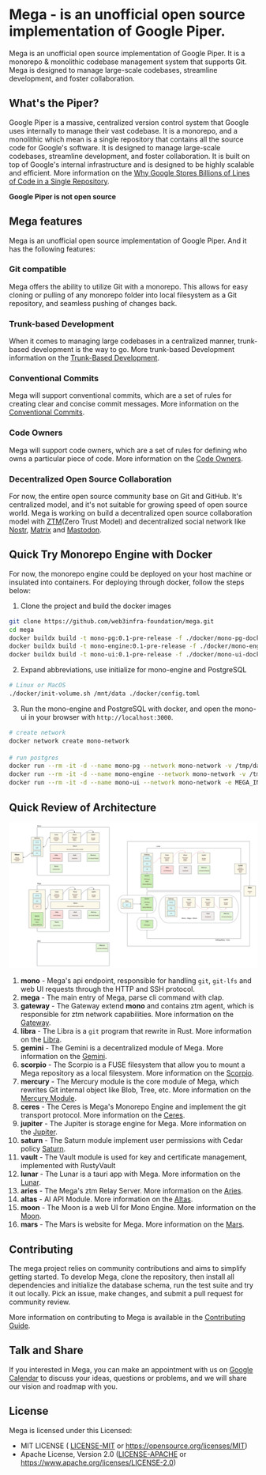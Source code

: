 # Mega - is an unofficial open source implementation of Google Piper.

Mega is an unofficial open source implementation of Google Piper. It is a monorepo & monolithic codebase management system that supports Git. Mega is designed to manage large-scale codebases, streamline development, and foster collaboration.

## What's the Piper?

Google Piper is a massive, centralized version control system that Google uses internally to manage their vast codebase. It is a monorepo, and a monolithic which mean is a single repository that contains all the source code for Google's software. It is designed to manage large-scale codebases, streamline development, and foster collaboration. It is built on top of Google's internal infrastructure and is designed to be highly scalable and efficient. More information on the [Why Google Stores Billions of Lines of Code in a Single Repository](https://cacm.acm.org/magazines/2016/7/204032-why-google-stores-billions-of-lines-of-code-in-a-single-repository/fulltext).

**Google Piper is not open source**

## Mega features

Mega is an unofficial open source implementation of Google Piper. And it has the following features:

### Git compatible

Mega offers the ability to utilize Git with a monorepo. This allows for easy cloning or pulling of any monorepo folder into local filesystem as a Git repository, and seamless pushing of changes back.

### Trunk-based Development

When it comes to managing large codebases in a centralized manner, trunk-based development is the way to go. More trunk-based Development information on the [Trunk-Based Development](https://trunkbaseddevelopment.com/).

### Conventional Commits

Mega will support conventional commits, which are a set of rules for creating clear and concise commit messages.  More information on the [Conventional Commits](https://www.conventionalcommits.org/).

### Code Owners

Mega will support code owners, which are a set of rules for defining who owns a particular piece of code. More information on the [Code Owners](https://help.github.com/en/github/creating-cloning-and-archiving-repositories/about-code-owners).

### Decentralized Open Source Collaboration

For now, the entire open source community base on Git and GitHub. It's centralized model, and it's not suitable for growing speed of open source world. Mega is working on build a decentralized open source collaboration model with [ZTM](https://github.com/flomesh-io/ztm)(Zero Trust Model) and decentralized social network like [Nostr](https://nostr.com), [Matrix](https://matrix.org) and [Mastodon](https://joinmastodon.org).

## Quick Try Monorepo Engine with Docker

For now, the monorepo engine could be deployed on your host machine or insulated into containers. For deploying through docker, follow the steps below:

1. Clone the project and build the docker images
```bash
git clone https://github.com/web3infra-foundation/mega.git
cd mega
docker buildx build -t mono-pg:0.1-pre-release -f ./docker/mono-pg-dockerfile .
docker buildx build -t mono-engine:0.1-pre-release -f ./docker/mono-engine-dockerfile .
docker buildx build -t mono-ui:0.1-pre-release -f ./docker/mono-ui-dockerfile .
```

2. Expand abbreviations, use initialize for mono-engine and PostgreSQL
```bash
# Linux or MacOS
./docker/init-volume.sh /mnt/data ./docker/config.toml
```

3. Run the mono-engine and PostgreSQL with docker, and open the mono-ui in your browser with `http://localhost:3000`.
```bash
# create network
docker network create mono-network

# run postgres
docker run --rm -it -d --name mono-pg --network mono-network -v /tmp/data/mono/pg-data:/var/lib/postgresql/data -p 5432:5432 mono-pg:0.1-pre-release
docker run --rm -it -d --name mono-engine --network mono-network -v /tmp/data/mono/mono-data:/opt/mega -p 8000:8000 mono-engine:0.1-pre-release
docker run --rm -it -d --name mono-ui --network mono-network -e MEGA_INTERNAL_HOST=http://mono-engine:8000 -e MEGA_HOST=http://localhost:8000 -e MOON_HOST=http://localhost:3000 -p 3000:3000 mono-ui:0.1-pre-release
```

## Quick Review of Architecture

![Mega Architect](docs/images/Mega_Bin_and_Modules.png)

1. **mono** - Mega's api endpoint, responsible for handling `git`, `git-lfs` and web UI requests through the HTTP and SSH protocol.
2. **mega** - The main entry of Mega, parse cli command with clap.
3. **gateway** - The Gateway extend **mono** and contains ztm agent, which is responsible for ztm network capabilities. More information on the [Gateway](gateway/README.md).
4. **libra** - The Libra is a `git` program that rewrite in Rust. More information on the [Libra](libra/README.md).
5. **gemini** - The Gemini is a decentralized module of Mega. More information on the [Gemini](gemini/README.md).
6. **scorpio** - The Scorpio is a FUSE filesystem that allow you to mount a Mega repository as a local filesystem. More information on the [Scorpio](scorpio/README.md).
7. **mercury** - The Mercury module is the core module of Mega, which rewrites Git internal object like Blob, Tree, etc. More information on the [Mercury Module](mercury/README.md).
8.  **ceres** - The Ceres is Mega's Monorepo Engine and implement the git transport protocol. More information on the [Ceres](ceres/README.md).
9. **jupiter** - The Jupiter is storage engine for Mega. More information on the [Jupiter](jupiter/README.md).
10. **saturn** - The Saturn module implement user permissions with Cedar policy [Saturn](saturn/README.md).
11. **vault** -  The Vault module is used for key and certificate management, implemented with RustyVault
12. **lunar** - The Lunar is a tauri app with Mega. More information on the [Lunar](lunar/README.md).
13. **aries** - The Mega's ztm Relay Server. More information on the [Aries](aries/README.md).
14. **altas** - AI API Module. More information on the [Altas](altas/README.md).
15. **moon** - The Moon is a web UI for Mono Engine. More information on the [Moon](moon/README.md).
16. **mars** - The Mars is website for Mega. More information on the [Mars](mars/README.md).



## Contributing

The mega project relies on community contributions and aims to simplify getting started. To develop Mega, clone the repository, then install all dependencies and initialize the database schema, run the test suite and try it out locally. Pick an issue, make changes, and submit a pull request for community review.

More information on contributing to Mega is available in the [Contributing Guide](docs/contributing.md).

## Talk and Share

If you interested in Mega, you can make an appointment with us on [Google Calendar](https://calendar.app.google/QuBf2sdmf68wVYWL7) to discuss your ideas, questions or problems, and we will share our vision and roadmap with you.

## License

Mega is licensed under this Licensed:

- MIT LICENSE ( [LICENSE-MIT](LICENSE-MIT) or https://opensource.org/licenses/MIT)
- Apache License, Version 2.0 ([LICENSE-APACHE](LICENSE-APACHE) or https://www.apache.org/licenses/LICENSE-2.0)
